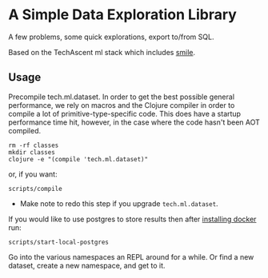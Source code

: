 # A Simple Data Exploration Library

A few problems, some quick explorations, export to/from SQL.

Based on the TechAscent ml stack which includes [smile](https://haifengl.github.io/).


## Usage

Precompile tech.ml.dataset.  In order to get the best possible general performance,
we rely on macros and the Clojure compiler in order to compile a lot of
primitive-type-specific code.  This does have a startup performance time hit, however, in
the case where the code hasn't been AOT compiled.

```console
rm -rf classes
mkdir classes
clojure -e "(compile 'tech.ml.dataset)"
```

or, if you want:
```console
scripts/compile
```

- Make note to redo this step if you upgrade `tech.ml.dataset`.



If you would like to use postgres to store results then after 
[installing docker](https://docs.docker.com/get-docker/) run:

```console
scripts/start-local-postgres
```

Go into the various namespaces an REPL around for a while.  Or 
find a new dataset, create a new namespace, and get to it.
